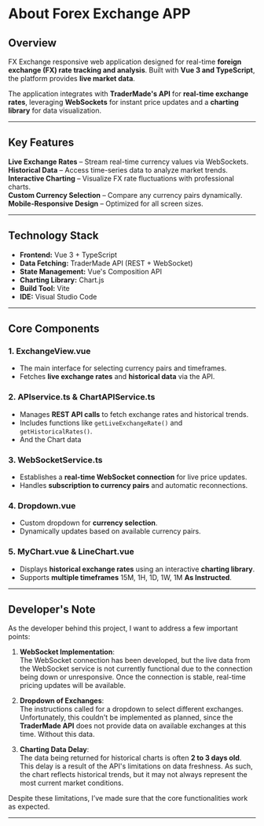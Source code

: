 # About Forex Exchange APP

## Overview

FX Exchange responsive web application designed for real-time **foreign exchange (FX) rate tracking and analysis**.
Built with **Vue 3 and TypeScript**, the platform provides **live market data**.

The application integrates with **TraderMade's API** for **real-time exchange rates**,
leveraging **WebSockets** for instant price updates and a **charting library** for data visualization.

---

## Key Features

**Live Exchange Rates** – Stream real-time currency values via WebSockets.  
**Historical Data** – Access time-series data to analyze market trends.  
**Interactive Charting** – Visualize FX rate fluctuations with professional charts.  
**Custom Currency Selection** – Compare any currency pairs dynamically.  
**Mobile-Responsive Design** – Optimized for all screen sizes.

---

## Technology Stack

- **Frontend:** Vue 3 + TypeScript
- **Data Fetching:** TraderMade API (REST + WebSocket)
- **State Management:** Vue's Composition API
- **Charting Library:** Chart.js
- **Build Tool:** Vite
- **IDE:** Visual Studio Code

---

## Core Components

### 1. ExchangeView.vue

- The main interface for selecting currency pairs and timeframes.
- Fetches **live exchange rates** and **historical data** via the API.

### 2. APIservice.ts & ChartAPIService.ts

- Manages **REST API calls** to fetch exchange rates and historical trends.
- Includes functions like `getLiveExchangeRate()` and `getHistoricalRates()`.
- And the Chart data

### 3. WebSocketService.ts

- Establishes a **real-time WebSocket connection** for live price updates.
- Handles **subscription to currency pairs** and automatic reconnections.

### 4. Dropdown.vue

- Custom dropdown for **currency selection**.
- Dynamically updates based on available currency pairs.

### 5. MyChart.vue & LineChart.vue

- Displays **historical exchange rates** using an interactive **charting library**.
- Supports **multiple timeframes** 15M, 1H, 1D, 1W, 1M **As Instructed**.

---

## Developer's Note

As the developer behind this project, I want to address a few important points:

1. **WebSocket Implementation**:  
   The WebSocket connection has been developed, but the live data from the WebSocket service is not currently functional due to the connection being down or unresponsive. Once the connection is stable, real-time pricing updates will be available.

2. **Dropdown of Exchanges**:  
   The instructions called for a dropdown to select different exchanges. Unfortunately, this couldn't be implemented as planned, since the **TraderMade API** does not provide data on available exchanges at this time. Without this data.

3. **Charting Data Delay**:  
   The data being returned for historical charts is often **2 to 3 days old**. This delay is a result of the API's limitations on data freshness. As such, the chart reflects historical trends, but it may not always represent the most current market conditions.

Despite these limitations, I’ve made sure that the core functionalities work as expected.

---
